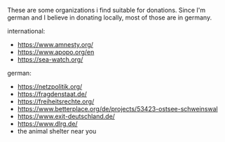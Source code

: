 These are some organizations i find suitable for donations.
Since I'm german and I believe in donating locally, most of those are in germany.

international:
- https://www.amnesty.org/
- https://www.apopo.org/en
- https://sea-watch.org/

german:
- https://netzpolitik.org/
- https://fragdenstaat.de/
- https://freiheitsrechte.org/
- https://www.betterplace.org/de/projects/53423-ostsee-schweinswal
- https://www.exit-deutschland.de/
- https://www.dlrg.de/
- the animal shelter near you
